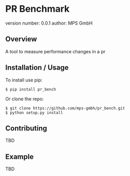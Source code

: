 PR Benchmark
===============================

version number: 0.0.1
author: MPS GmbH

Overview
--------

A tool to measure performance changes in a pr

Installation / Usage
--------------------

To install use pip:

    $ pip install pr_bench


Or clone the repo:

    $ git clone https://github.com/mps-gmbh/pr_bench.git
    $ python setup.py install
    
Contributing
------------

TBD

Example
-------

TBD
